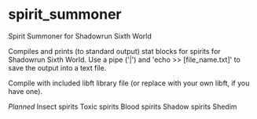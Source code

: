 # spirit_summoner
Spirit Summoner for Shadowrun Sixth World

Compiles and prints (to standard output) stat blocks for spirits for Shadowrun Sixth World. Use a pipe ('|') and 'echo >> [file_name.txt]' to save the output into a text file. 

Compile with included libft library file (or replace with your own libft, if you have one).

*Planned*
Insect spirits
Toxic spirits
Blood spirits
Shadow spirits
Shedim
